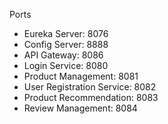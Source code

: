 Ports
- Eureka Server: 8076
- Config Server: 8888
- API Gateway: 8086
- Login Service: 8080
- Product Management: 8081
- User Registration Service: 8082
- Product Recommendation: 8083
- Review Management: 8084